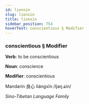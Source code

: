 ```yaml
---
id: lionxin
slug: lionxin
title: lionxin
sidebar_position: 754
hoverText: conscientious § Modifier
---
```


### conscientious § Modifier

**Verb**: to be conscientious

**Noun**: conscience

**Modifier**: conscientious

Mandarin 良心 liángxīn /ljaŋ.ɕin/

*Sino-Tibetan Language Family*